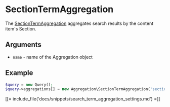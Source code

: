 # SectionTermAggregation

The [SectionTermAggregation](https://github.com/ibexa/core/blob/main/src/contracts/Repository/Values/Content/Query/Aggregation/SectionTermAggregation.php) aggregates search results by the content item's Section.

## Arguments

- `name` - name of the Aggregation object

## Example

``` php
$query = new Query();
$query->aggregations[] = new Aggregation\SectionTermAggregation('section');
```

[[= include_file('docs/snippets/search_term_aggregation_settings.md') =]]
